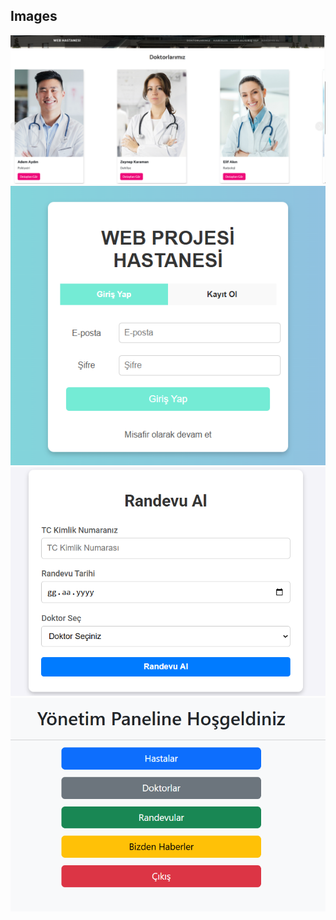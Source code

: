 
## Images

![Images](Image1.png)  
![Images](Image2.png)  
![Images](Image3.png)  
![Images](Image4.png)  
